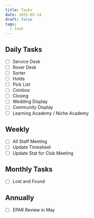 ```yaml
---
title: Tasks
date: 2025-05-14
draft: false
tags: 
  - task
---
```


## Daily Tasks
- [ ] Service Desk
- [ ] Rover Desk
- [ ] Sorter 
- [ ] Holds
- [ ] Pick List
- [ ] Coinbox
- [ ] Closing
- [ ] Wedding Display
- [ ] Community Display
- [ ] Learning Academy / Niche Academy

## Weekly 
- [ ] All Staff Meeting
- [ ] Update Timesheet
- [ ] Update Stat for Club Meeting
      
## Monthly Tasks
- [ ] Lost and Found

## Annually
- [ ] EPAR Review in May

